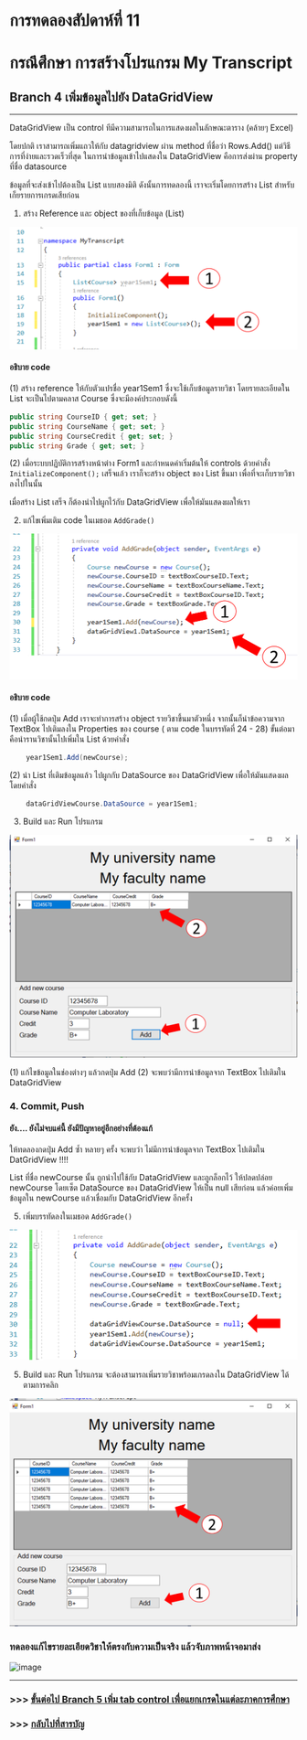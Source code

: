# การทดลองสัปดาห์ที่ 11 #

# กรณึศึกษา การสร้างโปรแกรม My Transcript #

## Branch 4 เพิ่มข้อมูลไปยัง DataGridView ##

---

DataGridView เป็น control ทีมีความสามารถในการแสดงผลในลักษณะตาราง (คล้ายๆ  Excel)

โดยปกติ เราสามารถเพิ่มแถวให้กับ datagridview  ผ่าน method ที่ชื่อว่า Rows.Add() แต่วิธีการที่ง่ายและรวดเร็วที่สุด ในการนำข้อมูลเข้าไปแสดงใน DataGridView คือการส่งผ่าน property ที่ชื่อ datasource

ข้อมูลที่จะส่งเข้าไปต้องเป็น List แบบสองมิติ ดังนั้นการทดลองนี้ เราจะเริ่มโดยการสร้าง List สำหรับเก็ยรายการเกรดเสียก่อน

1. สร้าง Reference  และ object ของที่เก็บข้อมูล (List) 

<p> <img src = "./images/Fig_CaseStudy_24.png">

#### อธิบาย code ####
 
(1) สร้าง reference ให้กับตัวแปรชื่อ year1Sem1 ซึ่งจะใช้เก็บข้อมูลรายวิชา โดยรายละเอียดใน List จะเป็นไปตามคลาส Course ซึ่งจะมีองค์ประกอบดังนี้  
```cs
public string CourseID { get; set; }
public string CourseName { get; set; }
public string CourseCredit { get; set; }
public string Grade { get; set; }
```
(2) เมื่อระบบปฏิบัติการสร้างหน้าต่าง Form1 และกำหนดค่าเริ่มต้นให้ controls ด้วยคำสั่ง ```InitializeComponent();``` เสร็จแล้ว เราก็จะสร้าง object ของ List ขึ้นมา เพื่อที่จะเก็บรายวิชาลงไปในนั้น

เมื่อสร้าง List เสร็จ ก็ต้องนำไปผูกไว้กับ DataGridView เพื่อให้มันแสดงผลให้เรา

2. แก้ไขเพิ่มเติม code ในเมธอด ```AddGrade()```
<p> <img src = "./images/Fig_CaseStudy_25.png">

#### อธิบาย code ####

(1) เมื่อผู้ใช้กดปุ่ม Add เราจะทำการสร้าง object รายวิชาขึ้นมาตัวหนึ่ง จากนั้นก็นำข้อความจาก TextBox ไปเติมลงใน Properties ของ course ( ตาม code ในบรรทัดที่ 24 - 28) 
ขั้นต่อมาคือนำรานวิชานั้นไปเพิ่มใน List ด้วยคำสั่ง 

```cs
    year1Sem1.Add(newCourse);
```
(2) นำ List ที่เติมข้อมูลแล้ว ไปผูกกับ  DataSource ของ DataGridView เพื่อให้มันแสดงผล โดยคำสั่ง


```cs
    dataGridViewCourse.DataSource = year1Sem1;
```

3. Build และ Run โปรแกรม
<p> <img src = "./images/Fig_CaseStudy_26.png">

(1) แก้ไขข้อมูลในช่องต่างๆ แล้วกดปุ่ม Add
(2) จะพบว่ามีการนำข้อมูลจาก TextBox ไปเติมใน DataGridView

### 4. Commit, Push ###

#### ยัง.... ยังไม่จบแค่นี้ ยังมีปัญหาอยู่อีกอย่างที่ต้องแก้ ####

ให้ทดลองกดปุ่ม Add ซ้ำ หลายๆ ครั้ง จะพบว่า  ไม่มีการนำข้อมูลจาก TextBox  ไปเติมใน DatGridView !!!!


List<Course> ที่ชื่อ newCourse นั้น ถูกนำไปใช้กับ DataGridView และถูกล็อกไว้ 
ให้ปลดปล่อย newCourse โดยเซ็ต DataSource ของ DataGridView ให้เป็น null เสียก่อน แล้วค่อยเพิ่มข้อมูลใน newCourse  แล้วเชื่อมกับ DataGridView อีกครั้ง

5. เพิ่มบรรทัดลงในเมธอด ```AddGrade()```
<p> <img src = "./images/Fig_CaseStudy_27.png">


5. Build และ Run โปรแกรม จะต้องสามารถเพิ่มรายวิชาพร้อมเกรดลงใน DataGridView ได้ตามการคลิก

<p> <img src = "./images/Fig_CaseStudy_28.png">


### ทดลองแก้ไขรายละเอียดวิชาให้ตรงกับความเป็นจริง แล้วจับภาพหน้าจอมาส่ง ###
![image](https://user-images.githubusercontent.com/92081596/143548029-2e6665ce-bd7d-44d3-8c53-a958c8b97669.png)

-----


### >>> [ขั้นต่อไป Branch 5 เพิ่ม tab control เพื่อแยกเกรดในแต่ละภาคการศึกษา](./Week_11_CaseStudy_MyTranscript_Branch5.md) ###

### >>> [กลับไปที่สารบัญ](./Week_11_CaseStudy_MyTranscript_Inrto.md) ###



